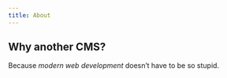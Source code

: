 ```yaml
---
title: About
---
```


## Why another CMS?

Because *modern web development* doesn’t have to be so stupid.
